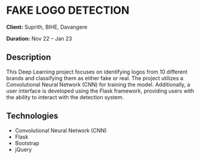 <!DOCTYPE html>
<html>
<head>

</head>
<body>
    <h1>FAKE LOGO DETECTION</h1>
    <p><strong>Client:</strong> Suprith, BIHE, Davangere</p>
    <p><strong>Duration:</strong> Nov 22 – Jan 23</p>
    <h2>Description</h2>
    <p>This Deep Learning project focuses on identifying logos from 10 different brands and classifying them as either fake or real. The project utilizes a Convolutional Neural Network (CNN) for training the model. Additionally, a user interface is developed using the Flask framework, providing users with the ability to interact with the detection system.</p>
    <h2>Technologies</h2>
    <ul>
        <li>Convolutional Neural Network (CNN)</li>
        <li>Flask</li>
        <li>Bootstrap</li>
        <li>jQuery</li>
    </ul>
</body>
</html>
